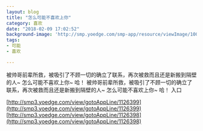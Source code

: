 ```yaml
---
layout: blog
title: "怎么可能不喜欢上你"
category: 喜欢
date: "2018-02-09 17:02:52"
background-image: 'http://smp.yoedge.com/smp-app/resource/viewImage/1004237appline.png'
tags:
- 可能
- 喜欢

---
```

被帅哥前辈所救，被吸引了不顾一切的确立了联系，再次被救而且还是新搬到隔壁的人~ 怎么可能不喜欢上你~ 哈！
被帅哥前辈所救，被吸引了不顾一切的确立了联系，再次被救而且还是新搬到隔壁的人~ 怎么可能不喜欢上你~ 哈！
入口

[http://smp3.yoedge.com/view/gotoAppLine/1126399](http://smp3.yoedge.com/view/gotoAppLine/1126399)
[http://smp3.yoedge.com/view/gotoAppLine/1126398](http://smp3.yoedge.com/view/gotoAppLine/1126398)

        

